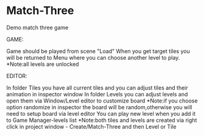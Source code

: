 # Match-Three
Demo match three game

GAME:

Game should be played from scene "Load"
When you get target tiles you will be returned to Menu where you can choose another level to play.
*Note:all levels are unlocked 

EDITOR:

In folder Tiles you have all current tiles and you can adjust tiles and their animation in inspector window
In folder Levels you can adjust levels and open them via Window/Level editor to customize board 
*Note:if you choose option randomize in inspector the board will be random,otherwise you will need to setup board via level editor
You can play new level when you add it to Game Manager-levels list
*Note:both tiles and levels are created via right click in project window - Create/Match-Three and then Level or Tile
